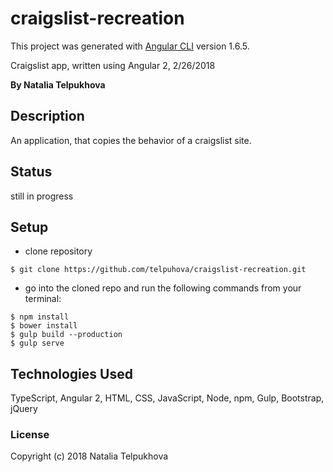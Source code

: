 # craigslist-recreation

This project was generated with [Angular CLI](https://github.com/angular/angular-cli) version 1.6.5.

Craigslist app, written using Angular 2, 2/26/2018

**By Natalia Telpukhova**

## Description

An application, that copies the behavior of a craigslist site.

## Status

still in progress

## Setup

* clone repository
```
$ git clone https://github.com/telpuhova/craigslist-recreation.git
```
* go into the cloned repo and run the following commands from your terminal:
```
$ npm install
$ bower install
$ gulp build --production
$ gulp serve
```

## Technologies Used

TypeScript, Angular 2, HTML, CSS, JavaScript, Node, npm, Gulp, Bootstrap, jQuery

### License

Copyright (c) 2018 Natalia Telpukhova
